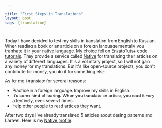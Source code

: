 ```yaml
---

title: "First Steps in Translations"
layout: post
tags: [translation]

---
```


Today I have decided to test my skills in translation from English to Russian. When reading a book or
an article on a foreign language mentally you tranlsate it in your native language. My choice fell on 
<a target="_blank" href="http://code.tutsplus.com">EnvatoTuts+ code tutorials</a>. They provide a service
called <a target="_blank" href="https://getnative.me">Native</a> for translating their
articles on a variety of different languages. It is a voluntary project, so I will not gain any money for
my translations. But it's like open-source projects, you don't contribute for money, you do it for 
something else.

As for me I translate for several reasons:

- Practice in a foreign language. Improve my skills in English.
- It's some kind of learing. When you translate an article, you read it very attentively, even several times.
- Help other people to read articles they want.

After two days I've already translated 5 articles about desing patterns and Laravel. Here is my 
<a target="_blank" href="https://getnative.me/user/5521">Native profile<a/>. 
